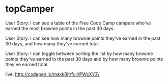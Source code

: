 # topCamper

User Story: I can see a table of the Free Code Camp campers who've earned the most brownie points in the past 30 days.

User Story: I can see how many brownie points they've earned in the past 30 days, and how many they've earned total.

User Story: I can toggle between sorting the list by how many brownie points they've earned in the past 30 days and by how many brownie points they've earned total.

live:
http://codepen.io/makkBit/full/PWxXYZ/